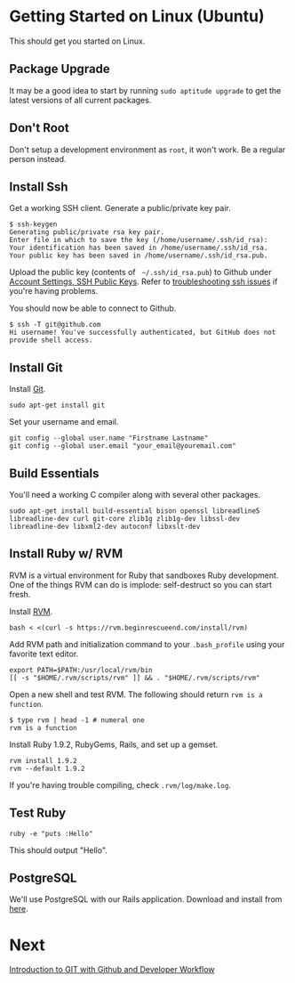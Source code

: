 Getting Started on Linux (Ubuntu)
=================================

This should get you started on Linux.

Package Upgrade
---------------

It may be a good idea to start by running `sudo aptitude upgrade` to get the latest versions of all current packages.

Don't Root
----------

Don't setup a development environment as `root`, it won't work. Be a regular person instead.

Install Ssh
-----------

Get a working SSH client. Generate a public/private key pair.

    $ ssh-keygen
    Generating public/private rsa key pair.
    Enter file in which to save the key (/home/username/.ssh/id_rsa):
    Your identification has been saved in /home/username/.ssh/id_rsa.
    Your public key has been saved in /home/username/.ssh/id_rsa.pub.

Upload the public key (contents of ` ~/.ssh/id_rsa.pub`) to Github under [Account Settings, SSH Public Keys](https://github.com/account). Refer to [troubleshooting ssh issues](http://help.github.com/troubleshooting-ssh/) if you're having problems.

You should now be able to connect to Github.

    $ ssh -T git@github.com
    Hi username! You've successfully authenticated, but GitHub does not provide shell access.

Install Git
-----------

Install [Git](http://git-scm.com/download).

    sudo apt-get install git

Set your username and email.

    git config --global user.name "Firstname Lastname"
    git config --global user.email "your_email@youremail.com"

Build Essentials
----------------

You'll need a working C compiler along with several other packages.

    sudo apt-get install build-essential bison openssl libreadline5 libreadline-dev curl git-core zlib1g zlib1g-dev libssl-dev libreadline-dev libxml2-dev autoconf libxslt-dev

Install Ruby w/ RVM
-------------------

RVM is a virtual environment for Ruby that sandboxes Ruby development. One of the things RVM can do is implode: self-destruct so you can start fresh.

Install [RVM](http://rvm.beginrescueend.com/).

    bash < <(curl -s https://rvm.beginrescueend.com/install/rvm)

Add RVM path and initialization command to your `.bash_profile` using your favorite text editor.

    export PATH=$PATH:/usr/local/rvm/bin
    [[ -s "$HOME/.rvm/scripts/rvm" ]] && . "$HOME/.rvm/scripts/rvm"

Open a new shell and test RVM. The following should return `rvm is a function`.

    $ type rvm | head -1 # numeral one
    rvm is a function

Install Ruby 1.9.2, RubyGems, Rails, and set up a gemset.

    rvm install 1.9.2
    rvm --default 1.9.2

If you're having trouble compiling, check `.rvm/log/make.log`.

Test Ruby
---------

    ruby -e "puts :Hello"

This should output "Hello".

PostgreSQL
----------

We'll use PostgreSQL with our Rails application. Download and install from [here](http://www.enterprisedb.com/products-services-training/pgdownload).

Next
====

[Introduction to GIT with Github and Developer Workflow](3-git-workflow.md)


